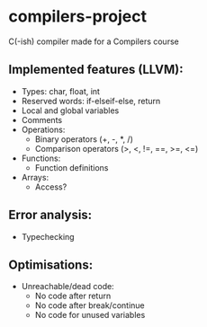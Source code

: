 # compilers-project
C(-ish) compiler made for a Compilers course

## Implemented features (LLVM):
- Types: char, float, int
- Reserved words: if-elseif-else, return
- Local and global variables
- Comments
- Operations:
    - Binary operators (+, -, *, /)
    - Comparison operators (>, <, !=, ==, >=, <=)
- Functions:
    - Function definitions
- Arrays:
    - Access?
    
## Error analysis:
- Typechecking

## Optimisations:
- Unreachable/dead code:
    - No code after return
    - No code after break/continue
    - No code for unused variables

